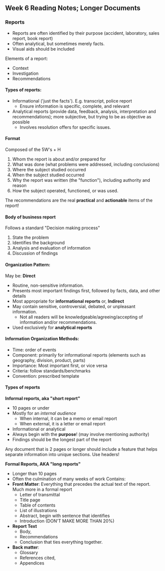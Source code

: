## Week 6 Reading Notes; Longer Documents

### Reports
- Reports are often identified by their purpose (accident, laboratory, sales report, book report)
- Often analytical, but sometimes merely facts.
- Visual aids should be included

Elements of a report:
- Context
- Investigation
- Recommendations

#### Types of reports:
- Informational ('just the facts'). E.g. transcript, police report
	- Ensure information is specific, complete, and relevant
- Analytical reports (provide data, feedback, analysis, interpretation and recommendations); more subjective, but trying to be as objective as possible
	- Involves resolution offers for specific issues.

#### Format
Composed of the 5W's + H
1. Whom the report is about and/or prepared for
2. What was done (what problems were addressed, including conclusions)
3. Where the subject studied occurred
4. When the subject studied occurred
5. Why the report was written (the "function"), including authority and reason
6. How the subject operated, functioned, or was used.

The recommendations are the real **practical** and **actionable** items of the report!

#### Body of business report
Follows a standard "Decision making process"
1. State the problem
2. Identifies the background
3. Analysis and evaluation of information
4. Discussion of findings

#### Organization Pattern:
May be:
**Direct**
- Routine, non-sensitive information.
- Presents most important findings first, followed by facts, data, and other details
- Most appropriate for **informational reports**
or, **Indirect**
- May contain sensitive, controversial, debated, or unpleasant information.
	- Not all readers will be knowledgeable/agreeing/accepting of information and/or recommendations.
- Used exclusively for **analytical reports**

#### Information Organization Methods:
- Time: order of events
- Component: primarily for informational reports (elements such as geography, division, product, parts)
- Importance: Most important first, or vice versa
- Criteria: follow standards/benchmarks
- Convention: prescribed template

#### Types of reports
**Informal reports, aka "short report"**
- 10 pages or under
- Mostly for an *internal audience*
	- When internal, it can be a memo or email report
	- When external, it is a letter or email report
- Informational or analytical
- Always begin with the **purpose**! (may involve mentioning authority)
- Findings should be the longest part of the report

Any document that is 2 pages or longer should include a feature that helps separate information into unique sections. Use headers!

**Formal Reports, AKA "long reports"**
- Longer than 10 pages
- Often the culmination of many weeks of work
Contains:
- **Front Matter**: Everything that precedes the actual text of the report. Much more in a formal report
	- Letter of transmittal
	- Title page
	- Table of contents
	- List of illustrations
	- Abstract, begin with sentence that identifies
	- Introduction (DON'T MAKE MORE THAN 20%)
- **Report Text**
	- Body,
	- Recommendations
	- Conclusion that ties everything together.
- **Back matter**:
	- Glossary
	- References cited,
	- Appendices 


